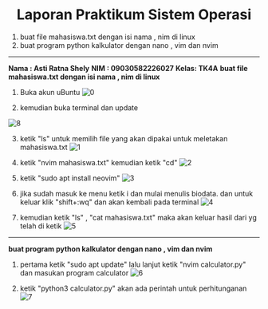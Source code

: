 <div style="text-align: center;">
    <h1> Laporan Praktikum Sistem Operasi </h1>
</div>

1. buat file mahasiswa.txt dengan isi nama , nim di linux
2. buat program python kalkulator dengan nano , vim dan nvim
------------------------------------------------------------------
**Nama : Asti Ratna Shely**
**NIM  : 09030582226027**
**Kelas: TK4A**
**buat file mahasiswa.txt dengan isi nama , nim di linux**
1. Buka akun uBuntu
![0](https://github.com/asti04/TUGAS_Praktikum_SO/assets/126399070/3ff17557-fece-4efd-9b13-e0fc5af97090)

2. kemudian buka terminal dan update

![8](https://github.com/asti04/TUGAS_Praktikum_SO/assets/126399070/48061437-e8a8-4dec-b4d7-2a815c85657e)

3. ketik "ls" untuk memilih file yang akan dipakai untuk meletakan mahasiswa.txt
![1](https://github.com/asti04/TUGAS_Praktikum_SO/assets/126399070/d7e8bc2a-7dc6-482f-9d59-264f693ec3d9)

4. ketik "nvim mahasiswa.txt" kemudian ketik "cd"
![2](https://github.com/asti04/TUGAS_Praktikum_SO/assets/126399070/3cf16e1a-4a87-4e33-a2cc-9df497a0df26)

5. ketik "sudo apt install neovim"
![3](https://github.com/asti04/TUGAS_Praktikum_SO/assets/126399070/0fac402f-d166-4869-b0f4-2ff40b0ed5b3)

6. jika sudah masuk ke menu ketik i dan mulai menulis biodata. dan untuk keluar klik "shift+:wq" dan akan kembali pada terminal
![4](https://github.com/asti04/TUGAS_Praktikum_SO/assets/126399070/3be961f4-c703-4bd5-9841-798c1f6a2298)

7. kemudian ketik "ls" , "cat mahasiswa.txt" maka akan keluar hasil dari yg telah di ketik
![5](https://github.com/asti04/TUGAS_Praktikum_SO/assets/126399070/d4b7bbf1-86e6-459d-b92a-916e9ebbffa9)
-----------------------------------------------------------------------------------------------------------------
**buat program python kalkulator dengan nano , vim dan nvim**
1. pertama ketik "sudo apt update" lalu lanjut ketik "nvim calculator.py" dan masukan program calculator 
![6](https://github.com/asti04/TUGAS_Praktikum_SO/assets/126399070/a8f405ec-935f-4ea1-a926-f69de29e81ed)

2. ketik "python3 calculator.py" akan ada perintah untuk perhitunganan
![7](https://github.com/asti04/TUGAS_Praktikum_SO/assets/126399070/d71eb1fe-ae67-4859-8322-c06b453c2aad)


